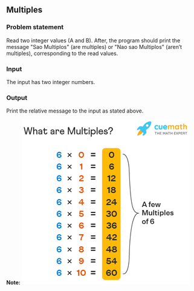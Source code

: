## Multiples

### Problem statement
<p>Read two integer values (A and B). After, the program should print the message "Sao Multiplos" (are multiples) or "Nao sao Multiplos" (aren’t multiples), corresponding to the read values.</p>

### Input
The input has two integer numbers.

### Output
Print the relative message to the input as stated above.

<b>Note:</b>
<img src="./image/multiples.png">